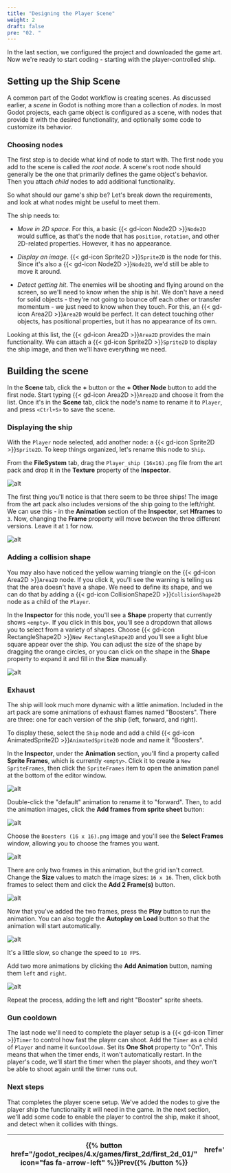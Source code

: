 ```yaml
---
title: "Designing the Player Scene"
weight: 2
draft: false
pre: "02. "
---
```


In the last section, we configured the project and downloaded the game art. Now we're ready to start coding - starting with the player-controlled ship.

## Setting up the Ship Scene

A common part of the Godot workflow is creating scenes. As discussed earlier, a *scene* in Godot is nothing more than a collection of *nodes*. In most Godot projects, each game object is configured as a scene, with nodes that provide it with the desired functionality, and optionally some code to customize its behavior.

### Choosing nodes

The first step is to decide what kind of node to start with. The first node you add to the scene is called the *root node*. A scene's root node should generally be the one that primarily defines the game object's behavior. Then you attach *child* nodes to add additional functionality.

So what should our game's ship be? Let's break down the requirements, and look at what nodes might be useful to meet them.

The ship needs to:

* _Move in 2D space_. For this, a basic {{< gd-icon Node2D >}}`Node2D` would suffice, as that's the node that has `position`, `rotation`, and other 2D-related properties. However, it has no appearance.

* _Display an image_. {{< gd-icon Sprite2D >}}`Sprite2D` is the node for this. Since it's also a {{< gd-icon Node2D >}}`Node2D`, we'd still be able to move it around.

* _Detect getting hit_. The enemies will be shooting and flying around on the screen, so we'll need to know when the ship is hit. We don't have a need for solid objects - they're not going to bounce off each other or transfer momentum - we just need to know when they touch. For this, an {{< gd-icon Area2D >}}`Area2D` would be perfect. It can detect touching other objects, has positional properties, but it has no appearance of its own.

Looking at this list, the {{< gd-icon Area2D >}}`Area2D` provides the main functionality. We can attach a {{< gd-icon Sprite2D >}}`Sprite2D` to display the ship image, and then we'll have everything we need.

## Building the scene

In the **Scene** tab, click the **+** button or the **+ Other Node** button to add the first node. Start typing {{< gd-icon Area2D >}}`Area2D` and choose it from the list. Once it's in the **Scene** tab, click the node's name to rename it to `Player`, and press `<Ctrl+S>` to save the scene.

### Displaying the ship

With the `Player` node selected, add another node: a {{< gd-icon Sprite2D >}}`Sprite2D`. To keep things organized, let's rename this node to `Ship`.

From the **FileSystem** tab, drag the `Player_ship (16x16).png` file from the art pack and drop it in the **Texture** property of the **Inspector**.

![alt](/godot_recipes/4.x/img/2d_player_ship.png?width=100)

The first thing you'll notice is that there seem to be three ships! The image from the art pack also includes versions of the ship going to the left/right. We can use this - in the **Animation** section of the **Inspector**, set **Hframes** to `3`. Now, changing the **Frame** property will move between the three different versions. Leave it at `1` for now.

![alt](/godot_recipes/4.x/img/2d_101_04.png)

### Adding a collision shape

You may also have noticed the yellow warning triangle on the {{< gd-icon Area2D >}}`Area2D` node. If you click it, you'll see the warning is telling us that the area doesn't have a shape. We need to define its shape, and we can do that by adding a {{< gd-icon CollisionShape2D >}}`CollisionShape2D` node as a child of the `Player`.

In the **Inspector** for this node, you'll see a **Shape** property that currently shows `<empty>`. If you click in this box, you'll see a dropdown that allows you to select from a variety of shapes. Choose {{< gd-icon RectangleShape2D >}}`New RectangleShape2D` and you'll see a light blue square appear over the ship. You can adjust the size of the shape by dragging the orange circles, or you can click on the shape in the **Shape** property to expand it and fill in the **Size** manually.

![alt](/godot_recipes/4.x/img/2d_101_05.png)

### Exhaust

The ship will look much more dynamic with a little animation. Included in the art pack are some animations of exhaust flames named "Boosters". There are three: one for each version of the ship (left, forward, and right).

To display these, select the `Ship` node and add a child {{< gd-icon AnimatedSprite2D >}}`AnimatedSprite2D` node and name it "Boosters".

In the **Inspector**, under the **Animation** section, you'll find a property called **Sprite Frames**, which is currently `<empty>`. Click it to create a `New SpriteFrames`, then click the `SpriteFrames` item to open the animation panel at the bottom of the editor window.

![alt](/godot_recipes/4.x/img/2d_101_06.png?width=800)

Double-click the "default" animation to rename it to "forward". Then, to add the animation images, click the **Add frames from sprite sheet** button:

![alt](/godot_recipes/4.x/img/2d_101_07.png?width=800)

Choose the `Boosters (16 x 16).png` image and you'll see the **Select Frames** window, allowing you to choose the frames you want.

![alt](/godot_recipes/4.x/img/2d_101_08.png?width=800)

There are only two frames in this animation, but the grid isn't correct. Change the **Size** values to match the image sizes: `16 x 16`. Then, click both frames to select them and click the **Add 2 Frame(s)** button.

![alt](/godot_recipes/4.x/img/2d_101_09.png?width=800)

Now that you've added the two frames, press the **Play** button to run the animation. You can also toggle the **Autoplay on Load** button so that the animation will start automatically.

![alt](/godot_recipes/4.x/img/2d_101_10.png?width=800)

It's a little slow, so change the speed to `10 FPS`.

Add two more animations by clicking the **Add Animation** button, naming them `left` and `right`.

![alt](/godot_recipes/4.x/img/2d_101_11.png)

Repeat the process, adding the left and right "Booster" sprite sheets.

### Gun cooldown

The last node we'll need to complete the player setup is a {{< gd-icon Timer >}}`Timer` to control how fast the player can shoot. Add the `Timer` as a child of `Player` and name it `GunCooldown`. Set its **One Shot** property to "On". This means that when the timer ends, it won't automatically restart. In the player's code, we'll start the timer when the player shoots, and they won't be able to shoot again until the timer runs out.

### Next steps

That completes the player scene setup. We've added the nodes to give the player ship the functionality it will need in the game. In the next section, we'll add some code to enable the player to control the ship, make it shoot, and detect when it collides with things.

| {{% button href="/godot_recipes/4.x/games/first_2d/first_2d_01/" icon="fas fa-arrow-left" %}}Prev{{% /button %}} | {{% button href="/godot_recipes/4.x/games/first_2d/first_2d_03/" icon="fas fa-arrow-right" icon-position="right" %}}Next{{% /button %}} |
|------|------:|
